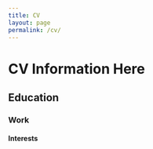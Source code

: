 ```yaml
---
title: CV
layout: page
permalink: /cv/
---
```



# CV Information Here

## Education

### Work

#### Interests

